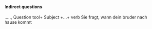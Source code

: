 #### Indirect questions

....., Question tool+ Subject +...+ verb
Sie fragt, wann dein bruder nach hause kommt
